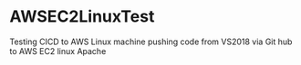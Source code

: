 # AWSEC2LinuxTest
Testing CICD to AWS Linux machine pushing  code from VS2018 via Git hub to AWS EC2 linux Apache
